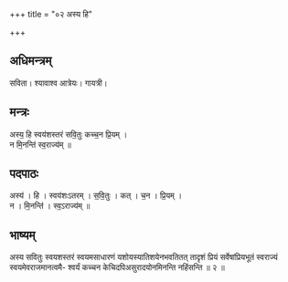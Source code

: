 +++
title = "०२ अस्य हि"

+++
## अधिमन्त्रम्
सविता। श्यावाश्व आत्रेयः। गायत्री।

## मन्त्रः
अस्य॒ हि स्वय॑शस्तरं सवि॒तुः कच्च॒न प्रि॒यम् ।  
न मि॒नन्ति॑ स्व॒राज्य॑म् ॥

## पदपाठः
अस्य॑ । हि । स्वय॑शःऽतरम् । स॒वि॒तुः । कत् । च॒न । प्रि॒यम् ।  
न । मि॒नन्ति॑ । स्व॒ऽराज्य॑म् ॥

## भाष्यम्
अस्य सवितुः स्वयशस्तरं स्वयमसाधारणं यशोयस्यातिशयेनभवतितत् तादृशं प्रियं सर्वेषांप्रियभूतं स्वराज्यं स्वयमेवराजमानत्वमै- श्वर्यं कच्चन केचिदपिअसुरादयोनमिनन्ति नहिंसन्ति ॥ २ ॥